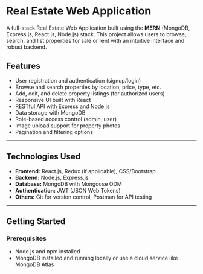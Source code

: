# Real Estate Web Application

A full-stack Real Estate Web Application built using the **MERN** (MongoDB, Express.js, React.js, Node.js) stack. This project allows users to browse, search, and list properties for sale or rent with an intuitive interface and robust backend.
## Features

- User registration and authentication (signup/login)
- Browse and search properties by location, price, type, etc.
- Add, edit, and delete property listings (for authorized users)
- Responsive UI built with React
- RESTful API with Express and Node.js
- Data storage with MongoDB
- Role-based access control (admin, user)
- Image upload support for property photos
- Pagination and filtering options

---

## Technologies Used

- **Frontend:** React.js, Redux (if applicable), CSS/Bootstrap  
- **Backend:** Node.js, Express.js  
- **Database:** MongoDB with Mongoose ODM  
- **Authentication:** JWT (JSON Web Tokens)  
- **Others:** Git for version control, Postman for API testing  

---

## Getting Started

### Prerequisites

- Node.js and npm installed  
- MongoDB installed and running locally or use a cloud service like MongoDB Atlas  
